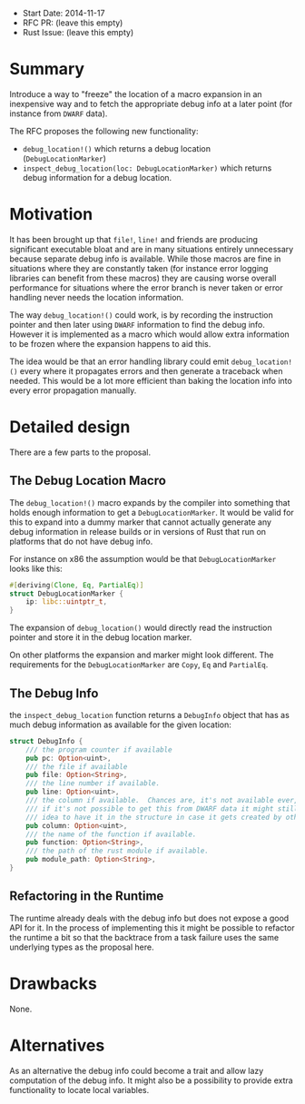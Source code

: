 - Start Date: 2014-11-17
- RFC PR: (leave this empty)
- Rust Issue: (leave this empty)

# Summary

Introduce a way to "freeze" the location of a macro expansion in an inexpensive way
and to fetch the appropriate debug info at a later point (for instance from `DWARF` data).

The RFC proposes the following new functionality:

* `debug_location!()` which returns a debug location (`DebugLocationMarker`)
* `inspect_debug_location(loc: DebugLocationMarker)` which returns debug information
  for a debug location.

# Motivation

It has been brought up that `file!`, `line!` and friends are producing significant
executable bloat and are in many situations entirely unnecessary because separate debug
info is available.  While those macros are fine in situations where they are constantly
taken (for instance error logging libraries can benefit from these macros) they are
causing worse overall performance for situations where the error branch is never taken
or error handling never needs the location information.

The way `debug_location!()` could work, is by recording the instruction pointer and
then later using `DWARF` information to find the debug info.  However it is implemented
as a macro which would allow extra information to be frozen where the expansion happens
to aid this.

The idea would be that an error handling library could emit `debug_location!()` every
where it propagates errors and then generate a traceback when needed.  This would be
a lot more efficient than baking the location info into every error propagation
manually.

# Detailed design

There are a few parts to the proposal.

## The Debug Location Macro

The `debug_location!()` macro expands by the compiler into something that holds enough
information to get a `DebugLocationMarker`.  It would be valid for this to expand into
a dummy marker that cannot actually generate any debug information in release builds
or in versions of Rust that run on platforms that do not have debug info.

For instance on x86 the assumption would be that `DebugLocationMarker` looks like this:

```rust
#[deriving(Clone, Eq, PartialEq)]
struct DebugLocationMarker {
    ip: libc::uintptr_t,
}
```

The expansion of `debug_location()` would directly read the instruction pointer and
store it in the debug location marker.

On other platforms the expansion and marker might look different.  The requirements
for the `DebugLocationMarker` are `Copy`, `Eq` and `PartialEq`.

## The Debug Info

the `inspect_debug_location` function returns a `DebugInfo` object that has as much
debug information as available for the given location:

```rust
struct DebugInfo {
    /// the program counter if available
    pub pc: Option<uint>,
    /// the file if available
    pub file: Option<String>,
    /// the line number if available.
    pub line: Option<uint>,
    /// the column if available.  Chances are, it's not available ever, but even
    /// if it's not possible to get this from DWARF data it might still be a good
    /// idea to have it in the structure in case it gets created by other things.
    pub column: Option<uint>,
    /// the name of the function if available.
    pub function: Option<String>,
    /// the path of the rust module if available.
    pub module_path: Option<String>,
}
```

## Refactoring in the Runtime

The runtime already deals with the debug info but does not expose a good API for it.
In the process of implementing this it might be possible to refactor the runtime a
bit so that the backtrace from a task failure uses the same underlying types as the
proposal here.

# Drawbacks

None.

# Alternatives

As an alternative the debug info could become a trait and allow lazy computation of
the debug info.  It might also be a possibility to provide extra functionality to
locate local variables.
